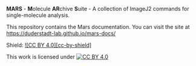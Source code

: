 **MARS** - **M**olecule **AR**chive **S**uite - A collection of ImageJ2 commands for single-molecule analysis.

This repository contains the Mars documentation. You can visit the site at https://duderstadt-lab.github.io/mars-docs/

Shield: [![CC BY 4.0][cc-by-shield]][cc-by]

This work is licensed under
[![CC BY 4.0][cc-by-image]][cc-by]

[cc-by]: http://creativecommons.org/licenses/by/4.0/
[cc-by-image]: https://i.creativecommons.org/l/by/4.0/88x31.png
